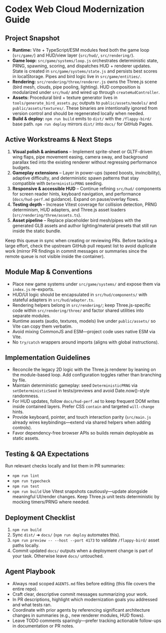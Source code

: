 # Codex Web Cloud Modernization Guide

## Project Snapshot
- **Runtime:** Vite + TypeScript/ESM modules feed both the game loop (`src/game/`) and HUD/view layer (`src/hud/`, `src/rendering/`).
- **Game loop:** `src/game/systems/loop.js` orchestrates deterministic state, PRNG, spawning, scoring, and dispatches HUD + renderer updates. State is created in `src/game/systems/state.js` and persists best scores in localStorage. Pipes and bird logic live in `src/game/entities/`.
- **Rendering:** `src/rendering/three/renderer.js` owns the Three.js scene (bird mesh, clouds, pipe pooling, lighting). HUD composition is modularized under `src/hud/` and wired up through `createHudController`.
- **Assets:** Procedural bird + texture generator lives in `tools/generate_bird_assets.py`; outputs to `public/assets/models/` and `public/assets/textures/`. These binaries are intentionally ignored from version control and should be regenerated locally when needed.
- **Build & deploy:** `npm run build` emits to `dist/` with the `/flappy-bird/` base path. `npm run deploy` mirrors `dist/` into `docs/` for GitHub Pages.

## Active Workstreams & Next Steps
1. **Visual polish & animations** – Implement sprite-sheet or GLTF-driven wing flaps, pipe movement easing, camera sway, and background parallax tied into the existing renderer without regressing performance budgets.
2. **Gameplay extensions** – Layer in power-ups (speed boosts, invincibility), adaptive difficulty, and deterministic spawn patterns that stay compatible with `DeterministicPRNG` seeding.
3. **Responsive & accessible HUD** – Continue refining `src/hud/` components for screen reader hints, keyboard navigation, and performance (`docs/hud-perf.md` guidance). Expand on pause/overlay flows.
4. **Testing depth** – Increase Vitest coverage for collision detection, PRNG determinism, HUD adapters, and Three.js asset loaders (`src/rendering/three/assets.ts`).
5. **Asset pipeline** – Replace placeholder bird mesh/pipes with the generated GLB assets and author lighting/material presets that still run inside the static bundle.

Keep this queue in sync when creating or reviewing PRs. Before tackling a large effort, check the upstream GitHub pull request list to avoid duplicate work (mirror PR findings in commit messages or summaries since the remote queue is not visible inside the container).

## Module Map & Conventions
- Place new game systems under `src/game/systems/` and expose them via `index.js` re-exports.
- HUD/UI logic should be encapsulated in `src/hud/components/` with stateful adapters in `src/hud/adapter.ts`.
- Rendering helpers belong in `src/rendering/`; keep Three.js-specific code within `src/rendering/three/` and factor shared utilities into separate modules.
- Runtime assets (audio, textures, models) live under `public/assets/` so Vite can copy them verbatim.
- Avoid mixing CommonJS and ESM—project code uses native ESM via Vite.
- No `try/catch` wrappers around imports (aligns with global instructions).

## Implementation Guidelines
- Reconcile the legacy 2D logic with the Three.js renderer by leaning on the module-based loop. Add configuration toggles rather than branching by file.
- Maintain deterministic gameplay: seed `DeterministicPRNG` via `setDeterministicSeed` in tests/previews and avoid Date.now()-style randomness.
- For HUD updates, follow `docs/hud-perf.md` to keep frequent DOM writes inside contained layers. Prefer CSS `contain` and targeted `will-change` hints.
- Provide keyboard, pointer, and touch interaction parity (`src/main.js` already wires keybindings—extend via shared helpers when adding controls).
- Favor dependency-free browser APIs so builds remain deployable as static assets.

## Testing & QA Expectations
Run relevant checks locally and list them in PR summaries:
- `npm run lint`
- `npm run typecheck`
- `npm run test`
- `npm run build`
Use Vitest snapshots cautiously—update alongside meaningful UI/render changes. Keep Three.js unit tests deterministic by mocking timers/PRNG where needed.

## Deployment Checklist
1. `npm run build`
2. Sync `dist/` ➜ `docs/` (`npm run deploy` automates this).
3. `npm run preview -- --host --port 4173` to validate `/flappy-bird/` asset paths locally.
4. Commit updated `docs/` outputs when a deployment change is part of your task. Otherwise leave `docs/` untouched.

## Agent Playbook
- Always read scoped `AGENTS.md` files before editing (this file covers the entire repo).
- Craft clear, descriptive commit messages summarizing your work.
- In PR descriptions, highlight which modernization goals you addressed and what tests ran.
- Coordinate with prior agents by referencing significant architecture changes in summaries (e.g., new renderer modules, HUD flows).
- Leave TODO comments sparingly—prefer tracking actionable follow-ups in documentation or PR notes.

